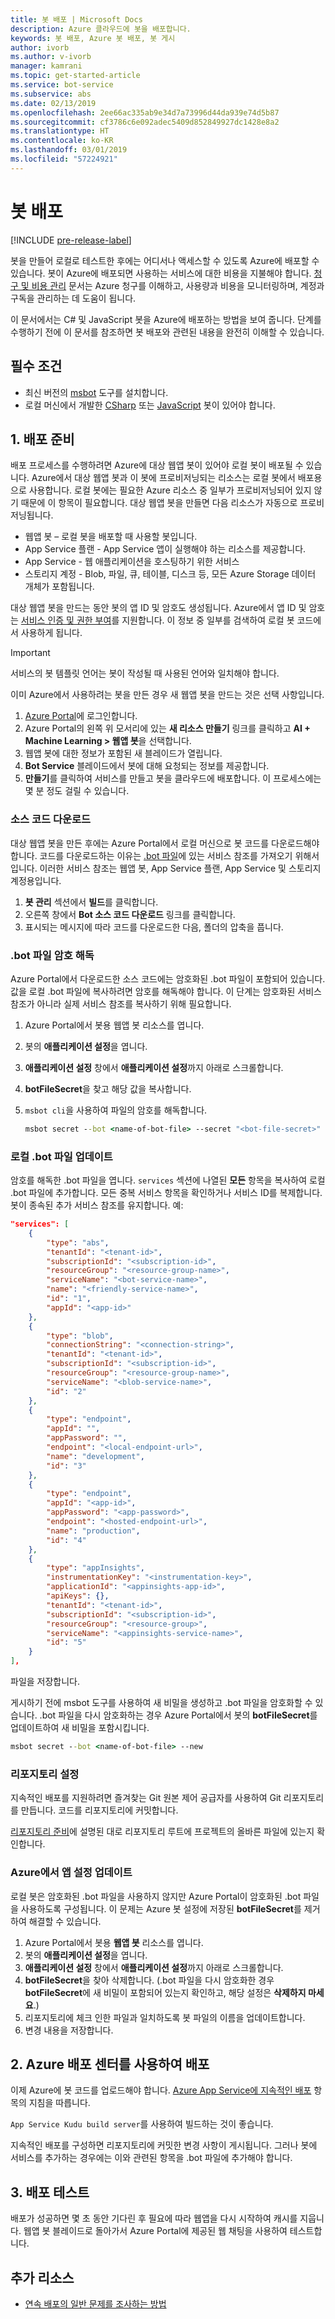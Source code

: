 ```yaml
---
title: 봇 배포 | Microsoft Docs
description: Azure 클라우드에 봇을 배포합니다.
keywords: 봇 배포, Azure 봇 배포, 봇 게시
author: ivorb
ms.author: v-ivorb
manager: kamrani
ms.topic: get-started-article
ms.service: bot-service
ms.subservice: abs
ms.date: 02/13/2019
ms.openlocfilehash: 2ee66ac335ab9e34d7a73996d44da939e74d5b87
ms.sourcegitcommit: cf3786c6e092adec5409d852849927dc1428e8a2
ms.translationtype: HT
ms.contentlocale: ko-KR
ms.lasthandoff: 03/01/2019
ms.locfileid: "57224921"
---
```

# <a name="deploy-your-bot"></a>봇 배포

[!INCLUDE [pre-release-label](./includes/pre-release-label.md)]

봇을 만들어 로컬로 테스트한 후에는 어디서나 액세스할 수 있도록 Azure에 배포할 수 있습니다. 봇이 Azure에 배포되면 사용하는 서비스에 대한 비용을 지불해야 합니다. [청구 및 비용 관리](https://docs.microsoft.com/en-us/azure/billing/) 문서는 Azure 청구를 이해하고, 사용량과 비용을 모니터링하며, 계정과 구독을 관리하는 데 도움이 됩니다.

이 문서에서는 C# 및 JavaScript 봇을 Azure에 배포하는 방법을 보여 줍니다. 단계를 수행하기 전에 이 문서를 참조하면 봇 배포와 관련된 내용을 완전히 이해할 수 있습니다.

## <a name="prerequisites"></a>필수 조건

- 최신 버전의 [msbot](https://github.com/Microsoft/botbuilder-tools/tree/master/packages/MSBot) 도구를 설치합니다.
- 로컬 머신에서 개발한 [CSharp](./dotnet/bot-builder-dotnet-sdk-quickstart.md) 또는 [JavaScript](./javascript/bot-builder-javascript-quickstart.md) 봇이 있어야 합니다.

## <a name="1-prepare-for-deployment"></a>1. 배포 준비
배포 프로세스를 수행하려면 Azure에 대상 웹앱 봇이 있어야 로컬 봇이 배포될 수 있습니다. Azure에서 대상 웹앱 봇과 이 봇에 프로비저닝되는 리소스는 로컬 봇에서 배포용으로 사용합니다. 로컬 봇에는 필요한 Azure 리소스 중 일부가 프로비저닝되어 있지 않기 때문에 이 항목이 필요합니다. 대상 웹앱 봇을 만들면 다음 리소스가 자동으로 프로비저닝됩니다.
-   웹앱 봇 – 로컬 봇을 배포할 때 사용할 봇입니다.
-   App Service 플랜 - App Service 앱이 실행해야 하는 리소스를 제공합니다.
-   App Service - 웹 애플리케이션을 호스팅하기 위한 서비스
-   스토리지 계정 - Blob, 파일, 큐, 테이블, 디스크 등, 모든 Azure Storage 데이터 개체가 포함됩니다.

대상 웹앱 봇을 만드는 동안 봇의 앱 ID 및 암호도 생성됩니다. Azure에서 앱 ID 및 암호는 [서비스 인증 및 권한 부여](https://docs.microsoft.com/azure/app-service/overview-authentication-authorization)를 지원합니다. 이 정보 중 일부를 검색하여 로컬 봇 코드에서 사용하게 됩니다. 

> [!IMPORTANT]
> 서비스의 봇 템플릿 언어는 봇이 작성될 때 사용된 언어와 일치해야 합니다.

이미 Azure에서 사용하려는 봇을 만든 경우 새 웹앱 봇을 만드는 것은 선택 사항입니다.

1. [Azure Portal](https://portal.azure.com)에 로그인합니다.
1. Azure Portal의 왼쪽 위 모서리에 있는 **새 리소스 만들기** 링크를 클릭하고 **AI + Machine Learning > 웹앱 봇**을 선택합니다.
1. 웹앱 봇에 대한 정보가 포함된 새 블레이드가 열립니다. 
1. **Bot Service** 블레이드에서 봇에 대해 요청되는 정보를 제공합니다.
1. **만들기**를 클릭하여 서비스를 만들고 봇을 클라우드에 배포합니다. 이 프로세스에는 몇 분 정도 걸릴 수 있습니다.

### <a name="download-the-source-code"></a>소스 코드 다운로드
대상 웹앱 봇을 만든 후에는 Azure Portal에서 로컬 머신으로 봇 코드를 다운로드해야 합니다. 코드를 다운로드하는 이유는 [.bot 파일](./v4sdk/bot-file-basics.md)에 있는 서비스 참조를 가져오기 위해서입니다. 이러한 서비스 참조는 웹앱 봇, App Service 플랜, App Service 및 스토리지 계정용입니다. 

1. **봇 관리** 섹션에서 **빌드**를 클릭합니다.
1. 오른쪽 창에서 **Bot 소스 코드 다운로드** 링크를 클릭합니다.
1. 표시되는 메시지에 따라 코드를 다운로드한 다음, 폴더의 압축을 풉니다.

### <a name="decrypt-the-bot-file"></a>.bot 파일 암호 해독

Azure Portal에서 다운로드한 소스 코드에는 암호화된 .bot 파일이 포함되어 있습니다. 값을 로컬 .bot 파일에 복사하려면 암호를 해독해야 합니다. 이 단계는 암호화된 서비스 참조가 아니라 실제 서비스 참조를 복사하기 위해 필요합니다.  

1. Azure Portal에서 봇용 웹앱 봇 리소스를 엽니다.
1. 봇의 **애플리케이션 설정**을 엽니다.
1. **애플리케이션 설정** 창에서 **애플리케이션 설정**까지 아래로 스크롤합니다.
1. **botFileSecret**을 찾고 해당 값을 복사합니다.
1. `msbot cli`을 사용하여 파일의 암호를 해독합니다.

    ```cmd
    msbot secret --bot <name-of-bot-file> --secret "<bot-file-secret>" --clear
    ```

### <a name="update-your-local-bot-file"></a>로컬 .bot 파일 업데이트

암호를 해독한 .bot 파일을 엽니다. `services` 섹션에 나열된 **모든** 항목을 복사하여 로컬 .bot 파일에 추가합니다. 모든 중복 서비스 항목을 확인하거나 서비스 ID를 복제합니다. 봇이 종속된 추가 서비스 참조를 유지합니다. 예: 

```json
"services": [
    {
        "type": "abs",
        "tenantId": "<tenant-id>",
        "subscriptionId": "<subscription-id>",
        "resourceGroup": "<resource-group-name>",
        "serviceName": "<bot-service-name>",
        "name": "<friendly-service-name>",
        "id": "1",
        "appId": "<app-id>"
    },
    {
        "type": "blob",
        "connectionString": "<connection-string>",
        "tenantId": "<tenant-id>",
        "subscriptionId": "<subscription-id>",
        "resourceGroup": "<resource-group-name>",
        "serviceName": "<blob-service-name>",
        "id": "2"
    },
    {
        "type": "endpoint",
        "appId": "",
        "appPassword": "",
        "endpoint": "<local-endpoint-url>",
        "name": "development",
        "id": "3"
    },
    {
        "type": "endpoint",
        "appId": "<app-id>",
        "appPassword": "<app-password>",
        "endpoint": "<hosted-endpoint-url>",
        "name": "production",
        "id": "4"
    },
    {
        "type": "appInsights",
        "instrumentationKey": "<instrumentation-key>",
        "applicationId": "<appinsights-app-id>",
        "apiKeys": {},
        "tenantId": "<tenant-id>",
        "subscriptionId": "<subscription-id>",
        "resourceGroup": "<resource-group>",
        "serviceName": "<appinsights-service-name>",
        "id": "5"
    }
],
```

파일을 저장합니다.

게시하기 전에 msbot 도구를 사용하여 새 비밀을 생성하고 .bot 파일을 암호화할 수 있습니다. .bot 파일을 다시 암호화하는 경우 Azure Portal에서 봇의 **botFileSecret**를 업데이트하여 새 비밀을 포함시킵니다.

```cmd
msbot secret --bot <name-of-bot-file> --new
```

### <a name="setup-a-repository"></a>리포지토리 설정

지속적인 배포를 지원하려면 즐겨찾는 Git 원본 제어 공급자를 사용하여 Git 리포지토리를 만듭니다. 코드를 리포지토리에 커밋합니다.

[리포지토리 준비](https://docs.microsoft.com/azure/app-service/deploy-continuous-deployment#prepare-your-repository)에 설명된 대로 리포지토리 루트에 프로젝트의 올바른 파일에 있는지 확인합니다.

### <a name="update-app-settings-in-azure"></a>Azure에서 앱 설정 업데이트
로컬 봇은 암호화된 .bot 파일을 사용하지 않지만 Azure Portal이 암호화된 .bot 파일을 사용하도록 구성됩니다. 이 문제는 Azure 봇 설정에 저장된 **botFileSecret**를 제거하여 해결할 수 있습니다.
1. Azure Portal에서 봇용 **웹앱 봇** 리소스를 엽니다.
1. 봇의 **애플리케이션 설정**을 엽니다.
1. **애플리케이션 설정** 창에서 **애플리케이션 설정**까지 아래로 스크롤합니다.
1. **botFileSecret**을 찾아 삭제합니다. (.bot 파일을 다시 암호화한 경우 **botFileSecret**에 새 비밀이 포함되어 있는지 확인하고, 해당 설정은 **삭제하지 마세요**.)
1. 리포지토리에 체크 인한 파일과 일치하도록 봇 파일의 이름을 업데이트합니다.
1. 변경 내용을 저장합니다.

## <a name="2-deploy-using-azure-deployment-center"></a>2. Azure 배포 센터를 사용하여 배포

이제 Azure에 봇 코드를 업로드해야 합니다. [Azure App Service에 지속적인 배포](https://docs.microsoft.com/azure/app-service/deploy-continuous-deployment) 항목의 지침을 따릅니다.

`App Service Kudu build server`를 사용하여 빌드하는 것이 좋습니다.

지속적인 배포를 구성하면 리포지토리에 커밋한 변경 사항이 게시됩니다. 그러나 봇에 서비스를 추가하는 경우에는 이와 관련된 항목을 .bot 파일에 추가해야 합니다.

## <a name="3-test-your-deployment"></a>3. 배포 테스트

배포가 성공하면 몇 초 동안 기다린 후 필요에 따라 웹앱을 다시 시작하여 캐시를 지웁니다. 웹앱 봇 블레이드로 돌아가서 Azure Portal에 제공된 웹 채팅을 사용하여 테스트합니다.

## <a name="additional-resources"></a>추가 리소스

- [연속 배포의 일반 문제를 조사하는 방법](https://github.com/projectkudu/kudu/wiki/Investigating-continuous-deployment)

<!--

## Prerequisites

[!INCLUDE [prerequisite snippet](~/includes/deploy/snippet-prerequisite.md)]


## Deploy JavaScript and C# bots using az cli

You've already created and tested a bot locally, and now you want to deploy it to Azure. These steps assume that you have created the required Azure resources.

[!INCLUDE [az login snippet](~/includes/deploy/snippet-az-login.md)]

### Create a Web App Bot

If you don't already have a resource group to which to publish your bot, create one:

[!INCLUDE [az create group snippet](~/includes/deploy/snippet-az-create-group.md)]

[!INCLUDE [az create web app snippet](~/includes/deploy/snippet-create-web-app.md)]

Before proceeding, read the instructions that apply to you based on the type of email account you use to log in to Azure.

#### MSA email account

If you are using an [MSA](https://en.wikipedia.org/wiki/Microsoft_account) email account, you will need to create the app ID and app password on the Application Registration Portal to use with `az bot create` command.

[!INCLUDE [create bot msa snippet](~/includes/deploy/snippet-create-bot-msa.md)]

#### Business or school account

[!INCLUDE [create bot snippet](~/includes/deploy/snippet-create-bot.md)]

### Download the bot from Azure

Next, download the bot you just created. 
[!INCLUDE [download bot snippet](~/includes/deploy/snippet-download-bot.md)]

### Decrypt the downloaded .bot file and use in your project

The sensitive information in the .bot file is encrypted.

[!INCLUDE [decrypt bot snippet](~/includes/deploy/snippet-decrypt-bot.md)]

### Update the .bot file

If your bot uses LUIS, QnA Maker, or Dispatch services, you will need to add references to them to your .bot file. Otherwise, you can skip this step.

1. Open your bot in the BotFramework Emulator, using the new .bot file. The bot does not need to be running locally.
1. In the **BOT EXPLORER** panel, expand the **SERVICES** section.
1. To add references to LUIS apps, click the plus-sign (+) to the right of **SERVICES**.
   1. Select **Add Language Understanding (LUIS)**.
   1. If it prompts you to log into your Azure account, do so.
   1. It presents a list of LUIS applications you have access to. Select the ones for your bot.
1. To add references to a QnA Maker knowledge base, click the plus-sign (+) to the right of **SERVICES**.
   1. Select **Add QnA Maker**.
   1. If it prompts you to log into your Azure account, do so.
   1. It presents a list of knowledge bases you have access to. Select the ones for your bot.
1. To add references to Dispatch models, click the plus-sign (+) to the right of **SERVICES**.
   1. Select **Add Dispatch**.
   1. If it prompts you to log into your Azure account, do so.
   1. It presents a list of Dispatch models you have access to. Select the ones for your bot.

### Test your bot locally

At this point, your bot should work the same way it did with the old .bot file. Make sure that it works as expected with the new .bot file.

### Publish your bot to Azure

[!INCLUDE [publish snippet](~/includes/deploy/snippet-publish.md)]


[!INCLUDE [clear encryption snippet](~/includes/deploy/snippet-clear-encryption.md)]

## Additional resources

[!INCLUDE [additional resources snippet](~/includes/deploy/snippet-additional-resources.md)]

## Next steps
> [!div class="nextstepaction"]
> [Set up continous deployment](bot-service-build-continuous-deployment.md)

-->
